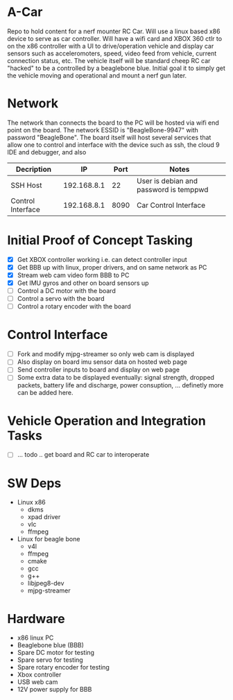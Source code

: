 # A-Car
Repo to hold content for a nerf mounter RC Car. Will use a linux based x86
device to serve as car controller. Will have a wifi card and XBOX 360 ctlr to
on the x86 controller with a UI to drive/operation vehicle and display car 
sensors such as acceleromoters, speed, video feed from vehicle, current 
connection status, etc. The vehicle itself will be standard cheep RC car 
"hacked" to be a controlled by a beaglebone blue. Initial goal it to simply
get the vehicle moving and operational and mount a nerf gun later.

# Network
The network than connects the board to the PC will be hosted via wifi end point
on the board. The network ESSID is "BeagleBone-9947" with password "BeagleBone".
The board itself will host several services that allow one to control and 
interface with the device such as ssh, the cloud 9 IDE and debugger, and also

| Decription  |  IP | Port  | Notes |
| --- | ---  | -------- | ---------- |
| SSH Host | 192.168.8.1 | 22 | User is debian and password is temppwd |
| Control Interface | 192.168.8.1 | 8090 | Car Control Interface |

# Initial Proof of Concept Tasking
- [X] Get XBOX controller working i.e. can detect controller input
- [X] Get BBB up with linux, proper drivers, and on same network as PC
- [X] Stream web cam video form BBB to PC
- [X] Get IMU gyros and other on board sensors up
- [ ] Control a DC motor with the board
- [ ] Control a servo with the board
- [ ] Control a rotary encoder with the board

# Control Interface
- [ ] Fork and modify mjpg-streamer so only web cam is displayed
- [ ] Also display on board imu sensor data on hosted web page
- [ ] Send controller inputs to board and display on web page
- [ ] Some extra data to be displayed eventually: signal strength, dropped
      packets, battery life and discharge, power consuption, ... definetly more
      can be added here.

# Vehicle Operation and Integration Tasks
- [ ] ... todo .. get board and RC car to interoperate

# SW Deps
- Linux x86
    - dkms
    - xpad driver
    - vlc
    - ffmpeg
- Linux for beagle bone
    - v4l
    - ffmpeg
    - cmake
    - gcc
    - g++
    - libjpeg8-dev
    - mjpg-streamer

# Hardware
- x86 linux PC
- Beaglebone blue (BBB)
- Spare DC motor for testing 
- Spare servo for testing
- Spare rotary encoder for testing
- Xbox controller
- USB web cam
- 12V power supply for BBB